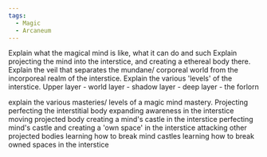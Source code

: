 ```yaml
---
tags:
  - Magic
  - Arcaneum
---
```

Explain what the magical mind is like, what it can do and such
Explain projecting the mind into the interstice, and creating a ethereal body there.
Explain the veil that separates the mundane/ corporeal world from the incorporeal realm of the interstice.
Explain the various 'levels' of the interstice. Upper layer - world layer - shadow layer - deep layer - the forlorn

explain the various masteries/ levels of a magic mind mastery.
Projecting
perfecting the interstitial body
expanding awareness in the interstice
moving projected body
creating a mind's castle in the interstice
perfecting mind's castle and creating a 'own space' in the interstice
attacking other projected bodies
learning how to break mind castles
learning how to break owned spaces in the interstice
